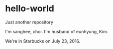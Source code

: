 # hello-world
Just another repository

I'm sanghee, choi.
I'm husband of eunhyung, Kim.

We're in Starbucks on July 23, 2016.
